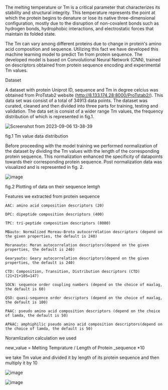 The melting temperature or Tm is a critical parameter that characterizes its stability and structural integrity. This temperature represents the point at which the protein begins to denature or lose its native three-dimensional configuration, mostly due to the disruption of non-covalent bonds such as hydrogen bonds, hydrophobic interactions, and electrostatic forces that maintain its folded state.

The Tm can vary among different proteins due to change in protein's amino acid composition and sequence. Utilizing this fact we have developed this machine learning model to predict Tm from protein sequence. The developed model is based on Convolutional Neural Network (CNN), trained on descriptors obtained from protein sequence encoding and experimental Tm values.

Dataset

A dataset with protein Uniprot ID, sequence and Tm in degree celcius was obtained from ProTstab2 website (http://8.133.174.28:8000/ProTstab2/). This data set was consist of a total of 34913 data points. The dataset was curated, cleaned and then divided into three parts for training, testing and validation. The data set is consist of a wider range Tm values, the frequency distribution of which is represented in fig.1.

![Screenshot from 2023-09-06 13-38-39](https://github.com/Growdeatechnology/Tm_prediction/assets/72397529/5b74bb45-0dc2-4b7a-a2de-4c799e109498)

fig.1 Tm value data distribution

Before proceeding with the model training we performed normalization of the dataset by dividing the Tm values with the length of the corresponding protein sequence. This normalization enhanced the specificity of datapoints towards their corresponding protein sequence. Post normalization data was visualized and is represented in fig. 2. 

![image](https://github.com/Growdeatechnology/Tm_prediction/assets/72397529/7bb36025-c4ab-44a9-a3e5-7b647c6c3475)

fig.2 Plotting of data on their sequence lentgh

Features we extracted from protein sequence 
    
    AAC: amino acid composition descriptors (20)
    
    DPC: dipeptide composition descriptors (400)
    
    TPC: tri-peptide composition descriptors (8000)
    
    MBauto: Normalized Moreau-Broto autocorrelation descriptors (depend on the given properties, the default is 240)
    
    Moranauto: Moran autocorrelation descriptors(depend on the given properties, the default is 240)
    
    Gearyauto: Geary autocorrelation descriptors(depend on the given properties, the default is 240)
    
    CTD: Composition, Transition, Distribution descriptors (CTD) (21+21+105=147)
    
    SOCN: sequence order coupling numbers (depend on the choice of maxlag, the default is 60)
    
    QSO: quasi-sequence order descriptors (depend on the choice of maxlag, the default is 100)
    
    PAAC: pseudo amino acid composition descriptors (depend on the choice of lamda, the default is 50)
    
    APAAC: amphiphilic pseudo amino acid composition descriptors(depend on the choice of lamda, the default is 50)

Noramlization calculation we used

new_value = Melting Temprature / Length of Protein _sequence *10

we take Tm value and divided it by length of its protein sequence and then
multiply it by 10

![image](https://github.com/Growdeatechnology/Tm_prediction/assets/72397529/4dd5ba95-8a04-4dea-bf70-f6f003336401)

![image](https://github.com/Growdeatechnology/Tm_prediction/assets/72397529/08305973-f2e8-46ea-a9c8-aa17f4cba67d)

